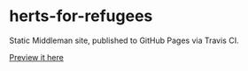 # herts-for-refugees

Static Middleman site, published to GitHub Pages via Travis CI.

[Preview it here](https://timpaul.github.io/herts-for-refugees/)
